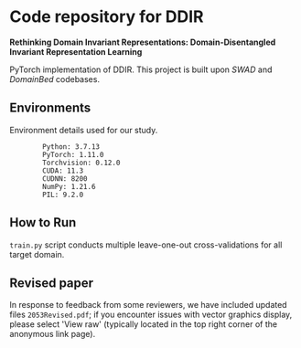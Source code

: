 # Code repository for DDIR

**Rethinking Domain Invariant Representations: Domain-Disentangled Invariant Representation Learning**

PyTorch implementation of DDIR. This project is built upon *SWAD* and *DomainBed* codebases.

## Environments

Environment details used for our study.

```
        Python: 3.7.13
        PyTorch: 1.11.0
        Torchvision: 0.12.0
        CUDA: 11.3
        CUDNN: 8200
        NumPy: 1.21.6
        PIL: 9.2.0
```

## How to Run

`train.py` script conducts multiple leave-one-out cross-validations for all target domain.

## Revised paper
In response to feedback from some reviewers, we have included updated files `2053Revised.pdf`; if you encounter issues with vector graphics display, please select 'View raw' (typically located in the top right corner of the anonymous link page).

